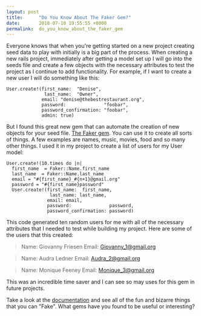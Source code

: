```yaml
---
layout: post
title:      "Do You Know About The Faker Gem?"
date:       2018-07-10 19:55:55 +0000
permalink:  do_you_know_about_the_faker_gem
---
```



Everyone knows that when you're getting started on a new project creating seed data to play with initially is a big part of the process.  When creating a new rails project, immediately after getting a model set up I will go into the seeds file and create a few objects with the necessary attributes to test the project as I continue to add functionality.  For example, if I want to create a new user I will do something like this: 

```
User.create!(first_name:  "Denise",
              last_name:  "Owner",
             email: "denise@thebestrestaurant.org",
             password:              "foobar",
             password_confirmation: "foobar",
             admin: true)
```

But I found this great new gem that can automate the creation of new objects for your seed file.  [The Faker gem](https://github.com/stympy/faker).   You can use it to create all sorts of things. A few examples are names, music, movies, food and so many other things.  I used it in my project to create a list of users for my User model:

```
User.create!(10.times do |n|
  first_name  = Faker::Name.first_name
  last_name  = Faker::Name.last_name
  email = "#{first_name}_#{n+1}@gmail.org"
  password = "#{first_name}password"
  User.create!(first_name:  first_name,
                last_name: last_name,
               email: email,
               password:              password,
               password_confirmation: password)
 ```

This code generated ten random users for me with all of the necessary attributes that I needed to test while building my project.  Here are some of the users that this created: 


> Name: Giovanny Friesen 
> Email: Giovanny_1@gmail.org 

> Name: Audra Ledner 
> Email: Audra_2@gmail.org 

> Name: Monique Feeney 
> Email: Monique_3@gmail.org 


This was an incredible time saver and I can see so may uses for this gem in future projects.  

Take a look at the [documentation](https://github.com/stympy/faker) and see all of the fun and bizarre things that you can "Fake".  What gems have you found to be useful or interesting?  

